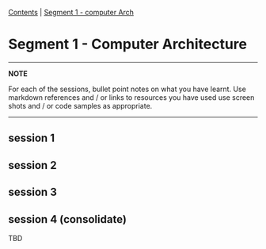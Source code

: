 [Contents](../personal_learning_record/personal_learning_record.md) | [Segment 1 - computer Arch](../personal_learning_record/segment1.md) 

# Segment 1 - Computer Architecture

---
**NOTE**

For each of the sessions, bullet point notes on what you have learnt.
Use markdown references and / or links to resources you have used
use  screen shots and / or code samples as appropriate.

---

## session 1

## session 2

## session 3

## session 4 (consolidate)


TBD